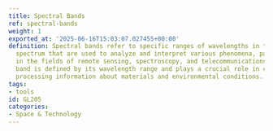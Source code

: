 ```yaml
---
title: Spectral Bands
ref: spectral-bands
weight: 1
exported_at: '2025-06-16T15:03:07.027455+00:00'
definition: Spectral bands refer to specific ranges of wavelengths in the electromagnetic
  spectrum that are used to analyze and interpret various phenomena, particularly
  in the fields of remote sensing, spectroscopy, and telecommunications. Each spectral
  band is defined by its wavelength range and plays a crucial role in capturing and
  processing information about materials and environmental conditions.
tags:
- tools
id: GL205
categories:
- Space & Technology
---
```


